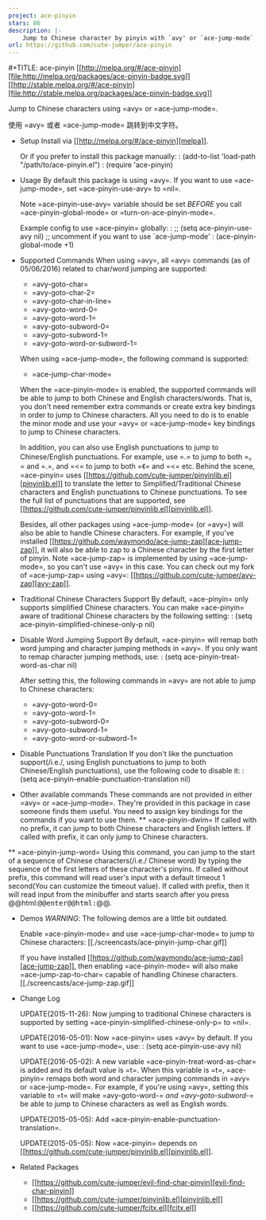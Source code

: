 ```yaml
---
project: ace-pinyin
stars: 86
description: |-
    Jump to Chinese character by pinyin with `avy' or `ace-jump-mode`
url: https://github.com/cute-jumper/ace-pinyin
---
```


#+TITLE: ace-pinyin
[[http://melpa.org/#/ace-pinyin][file:http://melpa.org/packages/ace-pinyin-badge.svg]]
[[http://stable.melpa.org/#/ace-pinyin][file:http://stable.melpa.org/packages/ace-pinyin-badge.svg]]

Jump to Chinese characters using =avy= or =ace-jump-mode=.

使用 =avy= 或者 =ace-jump-mode= 跳转到中文字符。

* Setup
  Install via [[http://melpa.org/#/ace-pinyin][melpa]].

  Or if you prefer to install this package manually:
  : (add-to-list 'load-path "/path/to/ace-pinyin.el")
  : (require 'ace-pinyin)

* Usage
  By default this package is using =avy=. If you want to use =ace-jump-mode=,
  set =ace-pinyin-use-avy= to =nil=.

  Note =ace-pinyin-use-avy= variable should be set *BEFORE* you call
  =ace-pinyin-global-mode= or =turn-on-ace-pinyin-mode=.

  Example config to use =ace-pinyin= globally:
  : ;; (setq ace-pinyin-use-avy nil) ;; uncomment if you want to use `ace-jump-mode'
  : (ace-pinyin-global-mode +1)

* Supported Commands
  When using =avy=, all =avy= commands (as of 05/06/2016) related to char/word
  jumping are supported:
  - =avy-goto-char=
  - =avy-goto-char-2=
  - =avy-goto-char-in-line=
  - =avy-goto-word-0=
  - =avy-goto-word-1=
  - =avy-goto-subword-0=
  - =avy-goto-subword-1=
  - =avy-goto-word-or-subword-1=

  When using =ace-jump-mode=, the following command is supported:
  - =ace-jump-char-mode=

  When the =ace-pinyin-mode= is enabled, the supported commands will be able to
  jump to both Chinese and English characters/words. That is, you don't need
  remember extra commands or create extra key bindings in order to jump to
  Chinese characters. All you need to do is to enable the minor mode and use
  your =avy= or =ace-jump-mode= key bindings to jump to Chinese characters.

  In addition, you can also use English punctuations to jump to Chinese/English
  punctuations. For example, use =.= to jump to both =。= and =.=, and =<= to
  jump to both =《= and =<= etc. Behind the scene, =ace-pinyin= uses
  [[https://github.com/cute-jumper/pinyinlib.el][pinyinlib.el]] to translate the letter to Simplified/Traditional Chinese
  characters and English punctuations to Chinese punctuations. To see the full
  list of punctuations that are supported, see [[https://github.com/cute-jumper/pinyinlib.el][pinyinlib.el]].

  Besides, all other packages using =ace-jump-mode= (or =avy=) will also be able
  to handle Chinese characters. For example, if you've installed [[https://github.com/waymondo/ace-jump-zap][ace-jump-zap]],
  it will also be able to zap to a Chinese character by the first letter of
  pinyin. Note =ace-jump-zap= is implemented by using =ace-jump-mode=, so you
  can't use =avy= in this case. You can check out my fork of =ace-jump-zap=
  using =avy=: [[https://github.com/cute-jumper/avy-zap][avy-zap]].

* Traditional Chinese Characters Support
  By default, =ace-pinyin= only supports simplified Chinese characters. You can
  make =ace-pinyin= aware of traditional Chinese characters by the following
  setting:
  : (setq ace-pinyin-simplified-chinese-only-p nil)

* Disable Word Jumping Support
  By default, =ace-pinyin= will remap both word jumping and character jumping
  methods in =avy=. If you only want to remap character jumping methods, use:
  : (setq ace-pinyin-treat-word-as-char nil)

  After setting this, the following commands in =avy= are not able to jump to
  Chinese characters:
  - =avy-goto-word-0=
  - =avy-goto-word-1=
  - =avy-goto-subword-0=
  - =avy-goto-subword-1=
  - =avy-goto-word-or-subword-1=

* Disable Punctuations Translation
  If you don't like the punctuation support(/i.e./, using English punctuations
  to jump to both Chinese/English punctuations), use the following code to
  disable it:
  : (setq ace-pinyin-enable-punctuation-translation nil)

* Other available commands
  These commands are not provided in either =avy= or =ace-jump-mode=. They're
  provided in this package in case someone finds them useful. You need to assign
  key bindings for the commands if you want to use them.
** =ace-pinyin-dwim=
   If called with no prefix, it can jump to both Chinese characters and English
   letters. If called with prefix, it can only jump to Chinese characters.

** =ace-pinyin-jump-word=
   Using this command, you can jump to the start of a sequence of Chinese
   characters(/i.e./ Chinese word) by typing the sequence of the first letters
   of these character's pinyins. If called without prefix, this command will
   read user's input with a default timeout 1 second(You can customize the
   timeout value). If called with prefix, then it will read input from the
   minibuffer and starts search after you press
   @@html:<kbd>@@enter@@html:</kbd>@@.

* Demos
  *WARNING*: The following demos are a little bit outdated.

  Enable =ace-pinyin-mode= and use =ace-jump-char-mode= to jump to Chinese
  characters:
  [[./screencasts/ace-pinyin-jump-char.gif]]

  If you have installed [[https://github.com/waymondo/ace-jump-zap][ace-jump-zap]], then enabling =ace-pinyin-mode= will also
  make =ace-jump-zap-to-char= capable of handling Chinese characters.
  [[./screencasts/ace-jump-zap.gif]]

* Change Log

  UPDATE(2015-11-26): Now jumping to traditional Chinese characters is supported
  by setting =ace-pinyin-simplified-chinese-only-p= to =nil=.

  UPDATE(2016-05-01): Now =ace-pinyin= uses =avy= by default. If you want to use
  =ace-jump-mode=, use:
  : (setq ace-pinyin-use-avy nil)

  UPDATE(2016-05-02): A new variable =ace-pinyin-treat-word-as-char= is added and
  its default value is =t=. When this variable is =t=, =ace-pinyin= remaps both
  word and character jumping commands in =avy= or =ace-jump-mode=. For example, if
  you're using =avy=, setting this variable to =t= will make =avy-goto-word-*= and
  =avy-goto-subword-*= be able to jump to Chinese characters as well as English
  words.

  UPDATE(2015-05-05): Add =ace-pinyin-enable-punctuation-translation=.

  UPDATE(2015-05-05): Now =ace-pinyin= depends on [[https://github.com/cute-jumper/pinyinlib.el][pinyinlib.el]].

* Related Packages
  - [[https://github.com/cute-jumper/evil-find-char-pinyin][evil-find-char-pinyin]]
  - [[https://github.com/cute-jumper/pinyinlib.el][pinyinlib.el]]
  - [[https://github.com/cute-jumper/fcitx.el][fcitx.el]]

